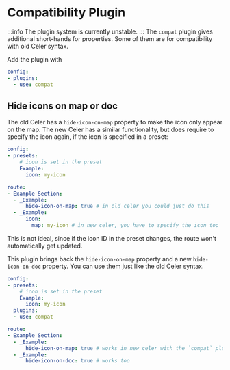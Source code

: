 # Compatibility Plugin
:::info
The plugin system is currently unstable.
:::
The `compat` plugin gives additional short-hands for properties. Some of them are for compatibility with old Celer syntax.

Add the plugin with
```yaml
config:
- plugins:
  - use: compat
```

## Hide icons on map or doc
The old Celer has a `hide-icon-on-map` property to make the icon only appear on the map.
The new Celer has a similar functionality, but does require to specify the icon again, if the icon is specified in a preset:

```yaml
config:
- presets:
    # icon is set in the preset
    Example:
      icon: my-icon

route:
- Example Section:
  - _Example:
      hide-icon-on-map: true # in old celer you could just do this
  - _Example:
      icon:
        map: my-icon # in new celer, you have to specify the icon too
```
This is not ideal, since if the icon ID in the preset changes, the route won't automatically get updated.

This plugin brings back the `hide-icon-on-map` property and a new `hide-icon-on-doc` property.
You can use them just like the old Celer syntax.
```yaml
config:
- presets:
    # icon is set in the preset
    Example:
      icon: my-icon
  plugins:
  - use: compat

route:
- Example Section:
  - _Example:
      hide-icon-on-map: true # works in new celer with the `compat` plugin
  - _Example:
      hide-icon-on-doc: true # works too
```
